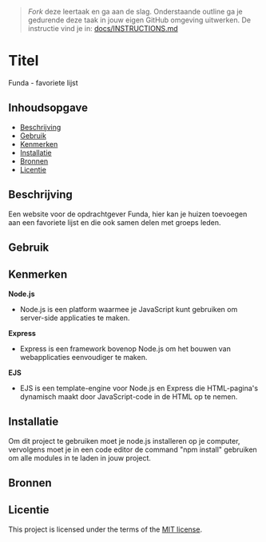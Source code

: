 > _Fork_ deze leertaak en ga aan de slag. Onderstaande outline ga je gedurende deze taak in jouw eigen GitHub omgeving uitwerken. De instructie vind je in: [docs/INSTRUCTIONS.md](docs/INSTRUCTIONS.md)

# Titel
<!-- Geef je project een titel en schrijf in één zin wat het is -->
Funda - favoriete lijst

## Inhoudsopgave

  * [Beschrijving](#beschrijving)
  * [Gebruik](#gebruik)
  * [Kenmerken](#kenmerken)
  * [Installatie](#installatie)
  * [Bronnen](#bronnen)
  * [Licentie](#licentie)

## Beschrijving
Een website voor de opdrachtgever Funda, hier kan je huizen toevoegen aan een favoriete lijst
en die ook samen delen met groeps leden.
<!-- In de Beschrijving staat kort beschreven wat voor project het is en wat je hebt gemaakt -->
<!-- Voeg een mooie poster visual toe 📸 -->
<!-- Voeg een link toe naar Github Pages 🌐-->

## Gebruik
<!--Bij Gebruik staat hoe je project er uit ziet, hoe het werkt en wat je er mee kan. -->

## Kenmerken
<!-- Bij Kenmerken staat welke technieken zijn gebruikt en hoe. Wat is de HTML structuur? Wat zijn de belangrijkste dingen in CSS? Wat is er met Javascript gedaan en hoe? Misschien heb je een framwork of library gebruikt? -->
**Node.js**
* Node.js is een platform waarmee je JavaScript kunt gebruiken om server-side applicaties te maken.

**Express**
* Express is een framework bovenop Node.js om het bouwen van webapplicaties eenvoudiger te maken.

**EJS**
* EJS is een template-engine voor Node.js en Express die HTML-pagina's dynamisch maakt door JavaScript-code in de HTML op te nemen.

## Installatie
<!-- Bij Instalatie staat hoe een andere developer aan jouw repo kan werken -->
Om dit project te gebruiken moet je node.js installeren op je computer, vervolgens moet
je in een code editor de command "npm install" gebruiken om alle modules in te laden in jouw
project.

## Bronnen

## Licentie

This project is licensed under the terms of the [MIT license](./LICENSE).

